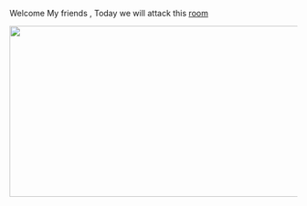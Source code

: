 Welcome My friends , Today we will attack this [room](https://portswigger.net/web-security/learning-paths/nosql-injection/nosql-syntax-injection/nosql-injection/lab-nosql-injection-detection#)


<p align="center">
<img src="https://github.com/4bo4yman/Web-Application-Penetration-Testing/assets/156849852/1b68df4a-33d1-43c6-8f68-4ce8b22ae218" height="300px" width="800px">
</p>

